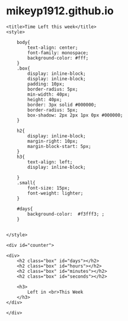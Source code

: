 # mikeyp1912.github.io
<!DOCTYPE html>
<html lang="en">
<head>
    <meta charset="UTF-8">
    <meta name="viewport" content="width=device-width, initial-scale=1.0">

    <title>Time Left this week</title>
    <style>
        
        body{
            text-align: center;
            font-family: monospace;
            background-color: #fff;
        }
        .box{
            display: inline-block;
            display: inline-block;
            padding: 10px;
            border-radius: 5px;
            min-width: 40px;
            height: 40px;
            border: 3px solid #000000;
            border-radius: 5px;
            box-shadow: 2px 2px 1px 0px #000000;
        }
      
        h2{
            display: inline-block;
            margin-right: 10px;
            margin-block-start: 5px;
        }
        h3{
            text-align: left;
            display: inline-block;
            
        }
        .small{
            font-size: 15px;
            font-weight: lighter;
        }

        #days{
            background-color:  #f3fff3; ;
        }


    </style>
</head>
<body>
    
    <div id="counter">
   
    <div>
        <h2 class="box" id="days"></h2>
        <h2 class="box" id="hours"></h2>
        <h2 class="box" id="minutes"></h2>
        <h2 class="box" id="seconds"></h2>

        <h3>
            Left in <br>This Week
        </h3>
    </div>
       
    </div>



<script>
    function CountDownTimer  () {
    left_days = document.getElementById("days");
    left_hours = document.getElementById("hours");
    left_minutes = document.getElementById("minutes");
    left_seconds = document.getElementById("seconds");
 
    }
    function showRemaining (){
    now = new Date();
 
   
    if(now.getDay() == 0 ){
      d = 6
    }
    else{
       d = now.getDay() - 1
    }
    days = 6 - d ;
    hours = 23 - now.getHours();
    minutes = 59 - now.getMinutes();
    seconds = 59 - now.getSeconds();
    left_days.innerHTML = days + "<br> <span class=\"small\"> days </span>"
    left_hours.innerHTML = hours + "<br> <span class=\"small\"> hours</span>";
    left_minutes.innerHTML = minutes + "<br> <span class=\"small\">mins</span>";
    left_seconds.innerHTML = seconds + "<br> <span class=\"small\">secs</span>";
    }

timer = setInterval (showRemaining, 1000) 
CountDownTimer() ;
</script>
</body>
</html>
